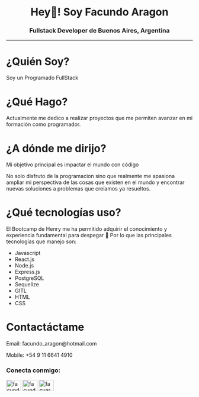 <h1 align="center">Hey👋! Soy Facundo Aragon</h1>
<h3 align="center">Fullstack Developer de Buenos Aires, Argentina</h3>
<hr/>

<h1 align="left">¿Quién Soy?</h1>
<p>Soy un Programado FullStack</p>

<h1 align="left">¿Qué Hago?</h1>
<p>Actualmente me dedico a realizar proyectos que me permiten avanzar en mi formación como programador.</p>


<h1 align="left">¿A dónde me dirijo?</h1>
<p>Mi objetivo principal es impactar el mundo con código

No solo disfruto de la programacion sino que realmente me apasiona ampliar mi perspectiva de las cosas que existen en el mundo y encontrar nuevas soluciones a problemas que creíamos ya resueltos.</p>

<h1 align="left">¿Qué tecnologías uso?</h1>
<p>El Bootcamp de Henry me ha permitido adquirir el conocimiento y experiencia fundamental para despegar 🚀 Por lo que las principales tecnologías que manejo son:</p>
<ul>
  <li>Javascript</li>
  <li>React.js</li>
  <li>Node.js</li>  
  <li>Express.js</li>  
  <li>PostgreSQL</li>
  <li>Sequelize</li>
  <li>GITL</li>
  <li>HTML</li>
  <li>CSS</li> 
</ul>


<h1 align="left">Contactáctame</h1>
<p align="left>
<div align="left">Email: facundo_aragon@hotmail.com</div>
<div align="left">Mobile: +54 9 11 6641 4910</div>                 
</p>


<h3 align="left">Conecta conmigo:</h3>
<p align="left">
<a href="https://twitter.com/facundoaragon" target="blank"><img align="center" src="https://raw.githubusercontent.com/rahuldkjain/github-profile-readme-generator/master/src/images/icons/Social/twitter.svg" alt="facundoaragon" height="30" width="40" /></a>
<a href="https://www.linkedin.com/in/facundo-aragon-00919459/" target="blank"><img align="center" src="https://raw.githubusercontent.com/rahuldkjain/github-profile-readme-generator/master/src/images/icons/Social/linked-in-alt.svg" alt="facundo aragon" height="30" width="40" /></a>
<a href="https://instagram.com/facuaragon" target="blank"><img align="center" src="https://raw.githubusercontent.com/rahuldkjain/github-profile-readme-generator/master/src/images/icons/Social/instagram.svg" alt="facuaragon" height="30" width="40" /></a>
</p>

